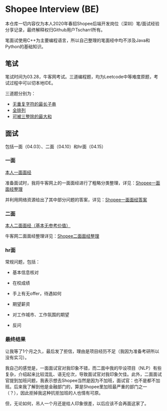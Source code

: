 # Shopee Interview (BE)

本仓库一切内容仅为本人2020年春招Shopee后端开发岗位（深圳）笔/面试经验分享记录，最终解释权归Github用户Tscharrl所有。

笔面试使用C++为主要编程语言，所以自己整理的笔面经中均不涉及Java和Python的基础知识。

## 笔试

笔试时间为03.28，牛客网考试。三道编程题，均为Leetcode中等难度原题，考试过程中可以切本地IDE。

三道题分别为：
- [无重复字符的最长子串](https://leetcode-cn.com/problems/longest-substring-without-repeating-characters/)
- [全排列](https://leetcode-cn.com/problems/permutations/)
- [可被三整除的最大和](https://leetcode-cn.com/problems/greatest-sum-divisible-by-three/)


## 面试

包括一面（04.03）、二面（04.10）和hr面（04.15）


### 一面

[本人一面面经](https://www.nowcoder.com/discuss/399675)

准备面试时，我将牛客网上的一面面经进行了粗略分类整理，详见：[Shopee一面面经整理](Shopee面经整理/)

并利用网络资源给出了其中部分问题的答案，详见：[Shopee一面面经答案](Shopee面经整理/答案/)


### 二面

[本人二面面经（基本无参考价值）](https://www.nowcoder.com/discuss/404912)

牛客网二面面经整理详见：[Shopee二面面经整理](Shopee面经整理/Shopee二面面经整理/)

### hr面

常规问题，包括：

- 基本信息核对

- 在校成绩

- 手上有无offer，待遇如何

- 期望薪资

- 对工作城市、工作氛围的期望

- 反问

### 最终结果

让我等了1个月之久，最后发了拒信，理由是项目经历不足（我因为准备考研所以没有实习）。

我自己的感觉是，一面面试官对我印象不错，而二面中我的毕设项目（NLP）有些复杂，介绍起来比较混乱、语无伦次，导致面试官对我印象欠佳。此外，二面面试官提到加班问题，我表示想去Shopee当然是因为不加班，面试官：也不是都不加班。后来我了解到他是金融部门的，算是Shopee里加班最严重的部门之一（？），因此拒掉我这种抗拒加班的人也情有可原。

但，无论如何，吊人一个月还是给人印象很差，以后应该不会再面这家了。
